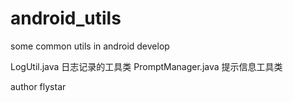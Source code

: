 android_utils
=============

some common utils in android develop

LogUtil.java   日志记录的工具类
PromptManager.java  提示信息工具类


author flystar
